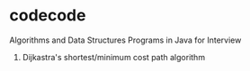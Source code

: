 # codecode
Algorithms and Data Structures Programs in Java for Interview
1. Dijkastra's shortest/minimum cost path algorithm
